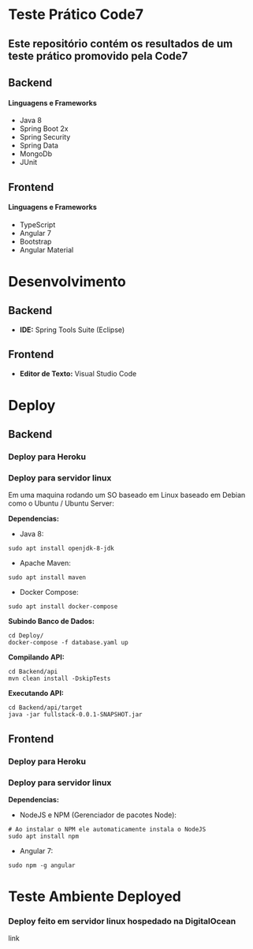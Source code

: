 # Teste Prático Code7
## Este repositório contém os resultados de um teste prático promovido pela Code7

## Backend

#### Linguagens e Frameworks

* Java 8
* Spring Boot 2x
* Spring Security
* Spring Data
* MongoDb
* JUnit


## Frontend

#### Linguagens e Frameworks

* TypeScript
* Angular 7
* Bootstrap
* Angular Material

# Desenvolvimento

## Backend

* **IDE:** Spring Tools Suite (Eclipse)

## Frontend

* **Editor de Texto:** Visual Studio Code

# Deploy

## Backend

### Deploy para Heroku

### Deploy para servidor linux

Em uma maquina rodando um SO baseado em Linux baseado em Debian como o Ubuntu / Ubuntu Server:

**Dependencias:**

* Java 8:
```shell
sudo apt install openjdk-8-jdk
```
* Apache Maven: 
```shell
sudo apt install maven
```
* Docker Compose: 
```shell
sudo apt install docker-compose
```
**Subindo Banco de Dados:**

```shell
cd Deploy/
docker-compose -f database.yaml up
```

**Compilando API:**

```shell
cd Backend/api
mvn clean install -DskipTests
```

**Executando API:**
```shell
cd Backend/api/target
java -jar fullstack-0.0.1-SNAPSHOT.jar
```

## Frontend

### Deploy para Heroku

### Deploy para servidor linux

**Dependencias:**

* NodeJS e NPM (Gerenciador de pacotes Node):
```shell
# Ao instalar o NPM ele automaticamente instala o NodeJS
sudo apt install npm
```
* Angular 7:
```shell
sudo npm -g angular
```

# Teste Ambiente Deployed

### Deploy feito em servidor linux hospedado na DigitalOcean

link

